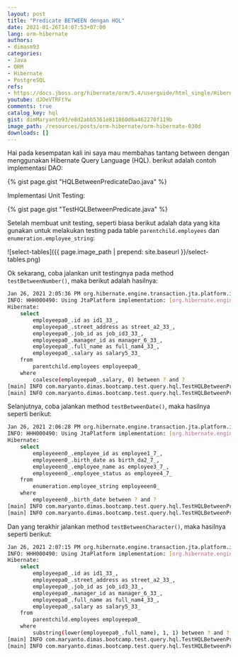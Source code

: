 ```yaml
---
layout: post
title: "Predicate BETWEEN dengan HQL"
date: 2021-01-26T14:07:53+07:00
lang: orm-hibernate
authors:
- dimasm93
categories:
- Java
- ORM
- Hibernate
- PostgreSQL
refs: 
- https://docs.jboss.org/hibernate/orm/5.4/userguide/html_single/Hibernate_User_Guide.html#hql-between-predicate
youtube: dJOeVTRFtYw
comments: true
catalog_key: hql
gist: dimMaryanto93/e8d2abb5361e811860d6a462270f119b
image_path: /resources/posts/orm-hibernate/orm-hibernate-030d
downloads: []
---
```


Hai pada kesempatan kali ini saya mau membahas tantang between dengan menggunakan Hibernate Query Language (HQL). berikut adalah contoh implementasi DAO:

<!--more-->

{% gist page.gist "HQLBetweenPredicateDao.java" %}

Implementasi Unit Testing:

{% gist page.gist "TestHQLBetweenPredicate.java" %}

Setelah membuat unit testing, seperti biasa berikut adalah data yang kita gunakan untuk melakukan testing pada table `parentchild.employees` dan `enumeration.employee_string`:

![select-tables]({{ page.image_path | prepend: site.baseurl }}/select-tables.png)

Ok sekarang, coba jalankan unit testingnya pada method `testBetweenNumber()`, maka berikut adalah hasilnya:

```bash
Jan 26, 2021 2:05:36 PM org.hibernate.engine.transaction.jta.platform.internal.JtaPlatformInitiator initiateService
INFO: HHH000490: Using JtaPlatform implementation: [org.hibernate.engine.transaction.jta.platform.internal.NoJtaPlatform]
Hibernate: 
    select
        employeepa0_.id as id1_33_,
        employeepa0_.street_address as street_a2_33_,
        employeepa0_.job_id as job_id3_33_,
        employeepa0_.manager_id as manager_6_33_,
        employeepa0_.full_name as full_nam4_33_,
        employeepa0_.salary as salary5_33_ 
    from
        parentchild.employees employeepa0_ 
    where
        coalesce(employeepa0_.salary, 0) between ? and ?
[main] INFO com.maryanto.dimas.bootcamp.test.query.hql.TestHQLBetweenPredicate - data: [EmployeeParentChildEntity(id=1515ba52-3c78-4baa-bb67-d3aa0c32b351, name=Dimas Maryanto, address=Cinunuk, salary=3500000.00, job=Principal Software Engineer), EmployeeParentChildEntity(id=c8a4c59f-f2f3-413c-80b4-31c797b863db, name=Muhamad Yusuf, address=Ujung Berung, salary=3000000.00, job=Software Engineer)]
[main] INFO com.maryanto.dimas.bootcamp.test.query.hql.TestHQLBetweenPredicate - destroy hibernate session!
```

Selanjutnya, coba jalankan method `testBetweenDate()`, maka hasilnya seperti berikut:

```bash
Jan 26, 2021 2:06:28 PM org.hibernate.engine.transaction.jta.platform.internal.JtaPlatformInitiator initiateService
INFO: HHH000490: Using JtaPlatform implementation: [org.hibernate.engine.transaction.jta.platform.internal.NoJtaPlatform]
Hibernate: 
    select
        employeeen0_.employee_id as employee1_7_,
        employeeen0_.birth_date as birth_da2_7_,
        employeeen0_.employee_name as employee3_7_,
        employeeen0_.employee_status as employee4_7_ 
    from
        enumeration.employee_string employeeen0_ 
    where
        employeeen0_.birth_date between ? and ?
[main] INFO com.maryanto.dimas.bootcamp.test.query.hql.TestHQLBetweenPredicate - data: [EmployeeEnumString(id=5, name=Dimas Maryanto, birthDate=1993-03-01, status=LEAVE), EmployeeEnumString(id=6, name=Muhamad Yusuf, birthDate=1992-01-21, status=ACTIVE)]
[main] INFO com.maryanto.dimas.bootcamp.test.query.hql.TestHQLBetweenPredicate - destroy hibernate session!
```

Dan yang terakhir jalankan method `testBetweenCharacter()`, maka hasilnya seperti berikut:

```bash
Jan 26, 2021 2:07:15 PM org.hibernate.engine.transaction.jta.platform.internal.JtaPlatformInitiator initiateService
INFO: HHH000490: Using JtaPlatform implementation: [org.hibernate.engine.transaction.jta.platform.internal.NoJtaPlatform]
Hibernate: 
    select
        employeepa0_.id as id1_33_,
        employeepa0_.street_address as street_a2_33_,
        employeepa0_.job_id as job_id3_33_,
        employeepa0_.manager_id as manager_6_33_,
        employeepa0_.full_name as full_nam4_33_,
        employeepa0_.salary as salary5_33_ 
    from
        parentchild.employees employeepa0_ 
    where
        substring(lower(employeepa0_.full_name), 1, 1) between ? and ?
[main] INFO com.maryanto.dimas.bootcamp.test.query.hql.TestHQLBetweenPredicate - data: [EmployeeParentChildEntity(id=1515ba52-3c78-4baa-bb67-d3aa0c32b351, name=Dimas Maryanto, address=Cinunuk, salary=3500000.00, job=Principal Software Engineer)]
[main] INFO com.maryanto.dimas.bootcamp.test.query.hql.TestHQLBetweenPredicate - destroy hibernate session!
```